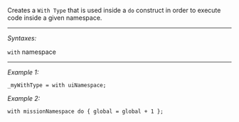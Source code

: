 Creates a `With Type` that is used inside a `do` construct in order to execute code inside a given namespace.


---
*Syntaxes:*

`with` namespace

---
*Example 1:*

```sqf
_myWithType = with uiNamespace;
```

*Example 2:*

```sqf
with missionNamespace do { global = global + 1 };
```